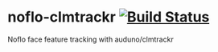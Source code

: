# noflo-clmtrackr [![Build Status](https://secure.travis-ci.org/forresto/noflo-clmtrackr.png?branch=master)](http://travis-ci.org/forresto/noflo-clmtrackr)

Noflo face feature tracking with auduno/clmtrackr
